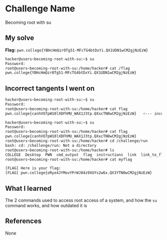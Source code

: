 # Challenge Name
Becoming root with su

## My solve
**Flag:** `pwn.college{YBHcHmQzr0Tg51-MFcTG4btDxYi.QX1UDN1wCM2gjNzEzW}`

```bash
hacker@users~becoming-root-with-su:~$ su
Password:
root@users~becoming-root-with-su:/home/hacker# cat /flag
pwn.college{YBHcHmQzr0Tg51-MFcTG4btDxYi.QX1UDN1wCM2gjNzEzW}
```

## Incorrect tangents I went on
```bash
hacker@users~becoming-root-with-su:~$ su
Password:
root@users~becoming-root-with-su:/home/hacker# cat flag
pwn.college{canhVO7pW10lXDFhMU_WAX1J3tp.QXxcTN0wCM2gjNzEzW}   <--- incorrect flag
```

```bash
hacker@users~becoming-root-with-su:~$ su
Password:
root@users~becoming-root-with-su:/home/hacker# cat flag
pwn.college{canhVO7pW10lXDFhMU_WAX1J3tp.QXxcTN0wCM2gjNzEzW}
root@users~becoming-root-with-su:/home/hacker# cd /challenge/run
bash: cd: /challenge/run: Not a directory
root@users~becoming-root-with-su:/home/hacker# ls
COLLEGE  Desktop  PWN  cmd_output  flag  instructions  link  link_to_flag  myflag  not-the-flag  the-flag
root@users~becoming-root-with-su:/home/hacker# cat myflag

[FLAG] Here is your flag:
[FLAG] pwn.college{oRye4JYMovYPrWJ84z9XUYs2w6x.QX3YTN0wCM2gjNzEzW}
```

## What I learned
The 2 commands used to access root access of a system, and how the `su` command works, and how outdated it is

## References 
None
